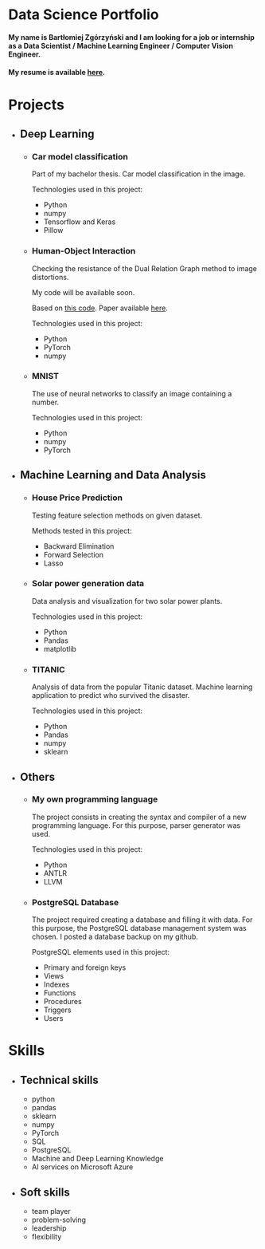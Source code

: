 # Data Science Portfolio

#### My name is Bartłomiej Zgórzyński and I am looking for a job or internship as a Data Scientist / Machine Learning Engineer / Computer Vision Engineer.
#### My resume is available [here](https://github.com/zgorzynb/Portfolio/blob/master/CV_Zgorzynski_Bartlomiej.pdf).

# Projects

- ## Deep Learning

  - ### Car model classification

    Part of my bachelor thesis. Car model classification in the image.

    Technologies used in this project:

      - Python
      - numpy
      - Tensorflow and Keras
      - Pillow

  - ### Human-Object Interaction

    Checking the resistance of the Dual Relation Graph method to image distortions.

    My code will be available soon.

    Based on [this code](https://github.com/vt-vl-lab/DRG). Paper available [here](https://arxiv.org/abs/2008.11714).

    Technologies used in this project:

      - Python
      - PyTorch
      - numpy

  - ### MNIST 

    The use of neural networks to classify an image containing a number.

    Technologies used in this project:

      - Python
      - numpy
      - PyTorch

- ## Machine Learning and Data Analysis
  
  - ### House Price Prediction
  
    Testing feature selection methods on given dataset.
  
    Methods tested in this project:
  
      - Backward Elimination
      - Forward Selection
      - Lasso
  
  - ### Solar power generation data
    Data analysis and visualization for two solar power plants.
  
    Technologies used in this project:
      - Python
      - Pandas
      - matplotlib
  - ### TITANIC
    Analysis of data from the popular Titanic dataset. Machine learning application to predict who survived the disaster. 
  
    Technologies used in this project:
      - Python
      - Pandas
      - numpy
      - sklearn
  
- ## Others
  - ### My own programming language
    The project consists in creating the syntax and compiler of a new programming language. For this purpose, parser generator was used.
    
    Technologies used in this project:
      - Python
      - ANTLR
      - LLVM
    
  - ### PostgreSQL Database
  
    The project required creating a database and filling it with data. For this purpose, the PostgreSQL database management system was chosen. I posted a database backup on my github.
  
    PostgreSQL elements used in this project:
  
      - Primary and foreign keys
      - Views
      - Indexes
      - Functions
      - Procedures
      - Triggers
      - Users

# Skills

- ## Technical skills
  - python
  - pandas
  - sklearn
  - numpy
  - PyTorch
  - SQL
  - PostgreSQL
  - Machine and Deep Learning Knowledge
  - AI services on Microsoft Azure

- ## Soft skills
  - team player
  - problem-solving
  - leadership
  - flexibility
  
